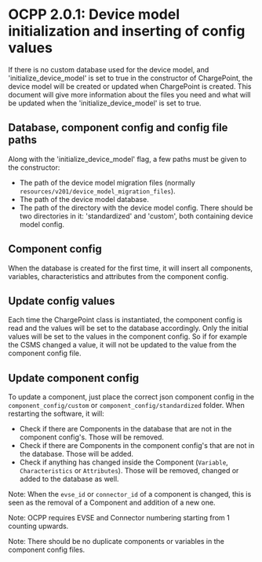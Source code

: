 # OCPP 2.0.1: Device model initialization and inserting of config values

If there is no custom database used for the device model, and 'initialize_device_model' is set to true in the 
constructor of ChargePoint, the device model will be created or updated when ChargePoint is created. This document will
give more information about the files you need and what will be updated when the 'initialize_device_model' is set
to true.


## Database, component config and config file paths

Along with the 'initialize_device_model' flag, a few paths must be given to the constructor:
- The path of the device model migration files (normally `resources/v201/device_model_migration_files`).
- The path of the device model database.
- The path of the directory with the device model config. There should be two directories in it: 'standardized' and 
  'custom', both containing device model config.


## Component config

When the database is created for the first time, it will insert all components, variables, characteristics and 
attributes from the component config. 


## Update config values

Each time the ChargePoint class is instantiated, the component config is read and the values will be set to the database 
accordingly. Only the initial values will be set to the values in the component config. So if for example the CSMS 
changed a value, it will not be updated to the value from the component config file.


## Update component config

To update a component, just place the correct json component config in the `component_config/custom` or 
`component_config/standardized` folder. When restarting the software, it will:
- Check if there are Components in the database that are not in the component config's. Those will be removed.
- Check if there are Components in the component config's that are not in the database. Those will be added.
- Check if anything has changed inside the Component (`Variable`, `Characteristics` or `Attributes`). 
  Those will be removed, changed or added to the database as well. 
  
Note: When the `evse_id` or `connector_id` of a component is changed, this is seen as the removal of a Component and 
addition of a new one. 

Note: OCPP requires EVSE and Connector numbering starting from 1 counting upwards.

Note: There should be no duplicate components or variables in the component config files.
